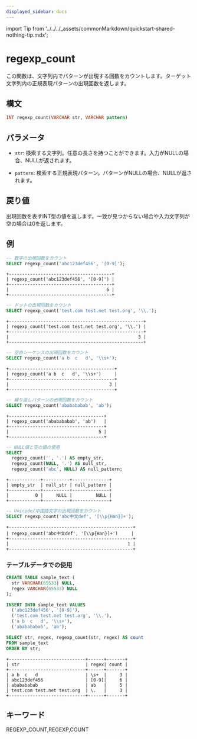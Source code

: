 ```yaml
---
displayed_sidebar: docs
---
```


import Tip from '../../../_assets/commonMarkdown/quickstart-shared-nothing-tip.mdx';

# regexp_count

この関数は、文字列内でパターンが出現する回数をカウントします。ターゲット文字列内の正規表現パターンの出現回数を返します。

## 構文

```Haskell
INT regexp_count(VARCHAR str, VARCHAR pattern)
```

## パラメータ

- `str`: 検索する文字列。任意の長さを持つことができます。入力がNULLの場合、NULLが返されます。

- `pattern`: 検索する正規表現パターン。パターンがNULLの場合、NULLが返されます。

## 戻り値

出現回数を表すINT型の値を返します。一致が見つからない場合や入力文字列が空の場合は0を返します。

## 例

<Tip />

```SQL
-- 数字の出現回数をカウント
SELECT regexp_count('abc123def456', '[0-9]');
```

```plaintext
+---------------------------------------+
| regexp_count('abc123def456', '[0-9]') |
+---------------------------------------+
|                                     6 |
+---------------------------------------+
```

```SQL
-- ドットの出現回数をカウント
SELECT regexp_count('test.com test.net test.org', '\\.');
```

```plaintext
+---------------------------------------------------+
| regexp_count('test.com test.net test.org', '\\.') |
+---------------------------------------------------+
|                                                 3 |
+---------------------------------------------------+
```

```SQL
-- 空白シーケンスの出現回数をカウント
SELECT regexp_count('a b  c   d', '\\s+');
```

```plaintext
+----------------------------------------+
| regexp_count('a b  c   d', '\\s+')     |
+----------------------------------------+
|                                      3 |
+----------------------------------------+
```

```SQL
-- 繰り返しパターンの出現回数をカウント
SELECT regexp_count('ababababab', 'ab');
```

```plaintext
+------------------------------------+
| regexp_count('ababababab', 'ab')   |
+------------------------------------+
|                                  5 |
+------------------------------------+
```

```SQL
-- NULL値と空の値の使用
SELECT 
  regexp_count('', '.') AS empty_str,
  regexp_count(NULL, '.') AS null_str,
  regexp_count('abc', NULL) AS null_pattern;
```

```plaintext
+------------+----------+--------------+
| empty_str  | null_str | null_pattern |
+------------+----------+--------------+
|          0 |     NULL |         NULL |
+------------+----------+--------------+
```

```SQL
-- Unicode/中国語文字の出現回数をカウント
SELECT regexp_count('abc中文def', '[\\p{Han}]+');
```

```plaintext
+-----------------------------------------------+
| regexp_count('abc中文def', '[\\p{Han}]+')     |
+-----------------------------------------------+
|                                             1 |
+-----------------------------------------------+
```

### テーブルデータでの使用

```SQL
CREATE TABLE sample_text (
  str VARCHAR(65533) NULL,
  regex VARCHAR(65533) NULL
);

INSERT INTO sample_text VALUES 
  ('abc123def456', '[0-9]'), 
  ('test.com test.net test.org', '\\.'), 
  ('a b  c   d', '\\s+'), 
  ('ababababab', 'ab');

SELECT str, regex, regexp_count(str, regex) AS count 
FROM sample_text 
ORDER BY str;
```

```plaintext
+-----------------------------+------+-------+
| str                         | regex| count |
+-----------------------------+------+-------+
| a b  c   d                  | \s+  |     3 |
| abc123def456                | [0-9]|     6 |
| ababababab                  | ab   |     5 |
| test.com test.net test.org  | \.   |     3 |
+-----------------------------+------+-------+
```

## キーワード

REGEXP_COUNT,REGEXP,COUNT 